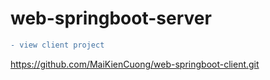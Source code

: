 # web-springboot-server

```diff
- view client project
```
https://github.com/MaiKienCuong/web-springboot-client.git
